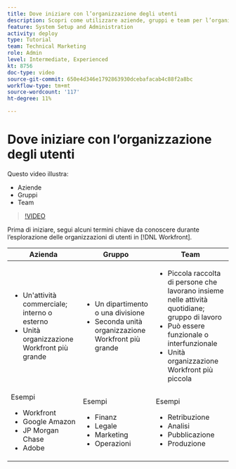 ```yaml
---
title: Dove iniziare con l’organizzazione degli utenti
description: Scopri come utilizzare aziende, gruppi e team per l’organizzazione degli utenti e le autorizzazioni per gli elementi di lavoro.
feature: System Setup and Administration
activity: deploy
type: Tutorial
team: Technical Marketing
role: Admin
level: Intermediate, Experienced
kt: 8756
doc-type: video
source-git-commit: 650e4d346e1792863930dcebafacab4c88f2a8bc
workflow-type: tm+mt
source-wordcount: '117'
ht-degree: 11%

---
```


# Dove iniziare con l’organizzazione degli utenti

Questo video illustra:

* Aziende
* Gruppi
* Team

>[!VIDEO](https://video.tv.adobe.com/v/335068/?quality=12&learn=on)

Prima di iniziare, segui alcuni termini chiave da conoscere durante l’esplorazione delle organizzazioni di utenti in [!DNL Workfront].

| Azienda | Gruppo | Team |
| --- | --- | --- |
| <ul><li>Un&#39;attività commerciale; interno o esterno</li><li>Unità organizzazione Workfront più grande</li></ul> | <ul><li>Un dipartimento o una divisione</li><li>Seconda unità organizzazione Workfront più grande</li></ul> | <ul><li>Piccola raccolta di persone che lavorano insieme nelle attività quotidiane; gruppo di lavoro</li><li>Può essere funzionale o interfunzionale</li><li>Unità organizzazione Workfront più piccola</li></ul> |
| Esempi <ul><li>Workfront</li><li>Google Amazon</li><li>JP Morgan Chase</li><li>Adobe</li></ul> | Esempi <ul><li>Finanz</li><li>Legale</li><li>Marketing</li><li>Operazioni</li></ul> | Esempi <ul><li>Retribuzione</li><li>Analisi</li><li>Pubblicazione</li><li>Produzione</li></ul> |



